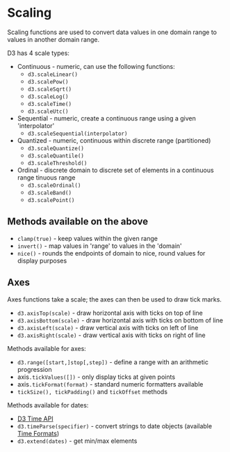 # Scaling

Scaling functions are used to convert data values in one domain range to values in another domain range.

D3 has 4 scale types:

* Continuous - numeric, can use the following functions:
  * `d3.scaleLinear()`
  * `d3.scalePow()`
  * `d3.scaleSqrt()`
  * `d3.scaleLog()`
  * `d3.scaleTime()`
  * `d3.scaleUtc()`
* Sequential - numeric, create a continuous range using a given 'interpolator'
  * `d3.scaleSequential(interpolator)`
* Quantized - numeric, continuous within discrete range (partitioned)
  * `d3.scaleQuantize()`
  * `d3.scaleQuantile()`
  * `d3.scaleThreshold()`
* Ordinal - discrete domain to discrete set of elements in a continuous range
  tinuous range
  * `d3.scaleOrdinal()`
  * `d3.scaleBand()`
  * `d3.scalePoint()`

## Methods available on the above

* `clamp(true)` - keep values within the given range
* `invert()` - map values in 'range' to values in the 'domain'
* `nice()` - rounds the endpoints of domain to nice, round values for display purposes

## Axes

Axes functions take a scale; the axes can then be used to draw tick marks.

* `d3.axisTop(scale)` - draw horizontal axis with ticks on top of line
* `d3.axisBottom(scale)` - draw horizontal axis with ticks on bottom of line
* `d3.axisLeft(scale)` - draw vertical axis with ticks on left of line
* `d3.axisRight(scale)` - draw vertical axis with ticks on right of line

Methods available for axes:

* `d3.range([start,]stop[,step])` - define a range with an arithmetic progression
* axis`.tickValues([])` - only display ticks at given points
* axis`.tickFormat(format)` - standard numeric formatters available
* `tickSize(), tickPadding()` and `tickOffset` methods

Methods available for dates:
* [D3 Time API](https://d3js.org/api#d3-time)
* `d3.timeParse(specifier)` - convert strings to date objects (available [Time Formats](https://d3js.org/d3-time-format#locale_format))
* `d3.extend(dates)` - get min/max elements
